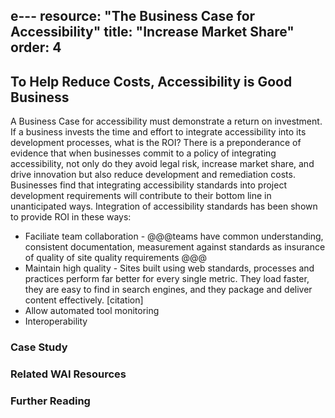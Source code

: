 e---
resource: "The Business Case for Accessibility"
title: "Increase Market Share"
order: 4
---

## To Help Reduce Costs, Accessibility is Good Business

A Business Case for accessibility must demonstrate a return on investment. If a business invests the time and effort to integrate accessibility into its development processes, what is the ROI?  There is a preponderance of evidence that when businesses commit to a policy of integrating accessibility, not only do they avoid legal risk, increase market share, and drive innovation but also reduce development and remediation costs. Businesses find that integrating accessibility standards into project development requirements will contribute to their bottom line in unanticipated ways. Integration of accessibility standards has been shown to provide ROI in these ways:

* Faciliate team collaboration -  @@@teams have  common understanding, consistent documentation, measurement against standards as insurance of  quality  of site quality requirements @@@ 
* Maintain high quality -  Sites built using web standards, processes and practices perform far better for every single metric. They load faster, they are easy to find in search engines, and they package and deliver content effectively. [citation]
* Allow automated tool monitoring
* Interoperability

### Case Study

### Related WAI Resources

### Further Reading

